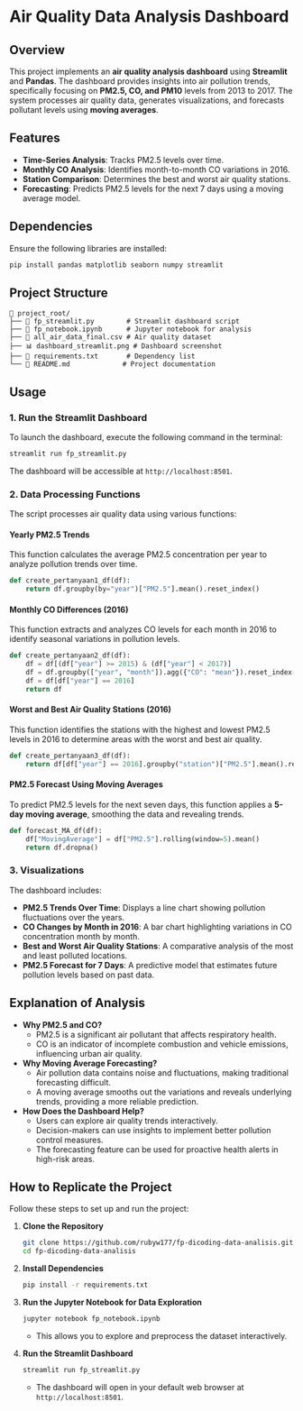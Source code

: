 # Air Quality Data Analysis Dashboard

## Overview
This project implements an **air quality analysis dashboard** using **Streamlit** and **Pandas**. The dashboard provides insights into air pollution trends, specifically focusing on **PM2.5, CO, and PM10** levels from 2013 to 2017. The system processes air quality data, generates visualizations, and forecasts pollutant levels using **moving averages**.

## Features
- **Time-Series Analysis**: Tracks PM2.5 levels over time.
- **Monthly CO Analysis**: Identifies month-to-month CO variations in 2016.
- **Station Comparison**: Determines the best and worst air quality stations.
- **Forecasting**: Predicts PM2.5 levels for the next 7 days using a moving average model.

## Dependencies
Ensure the following libraries are installed:
```bash
pip install pandas matplotlib seaborn numpy streamlit
```

## Project Structure
```
📂 project_root/
├── 📜 fp_streamlit.py        # Streamlit dashboard script
├── 📜 fp_notebook.ipynb      # Jupyter notebook for analysis
├── 📄 all_air_data_final.csv # Air quality dataset
├── 📊 dashboard_streamlit.png # Dashboard screenshot
├── 📄 requirements.txt       # Dependency list
└── 📝 README.md             # Project documentation
```

## Usage
### 1. Run the Streamlit Dashboard
To launch the dashboard, execute the following command in the terminal:
```bash
streamlit run fp_streamlit.py
```
The dashboard will be accessible at `http://localhost:8501`.

### 2. Data Processing Functions
The script processes air quality data using various functions:

#### **Yearly PM2.5 Trends**
This function calculates the average PM2.5 concentration per year to analyze pollution trends over time.
```python
def create_pertanyaan1_df(df):
    return df.groupby(by="year")["PM2.5"].mean().reset_index()
```

#### **Monthly CO Differences (2016)**
This function extracts and analyzes CO levels for each month in 2016 to identify seasonal variations in pollution levels.
```python
def create_pertanyaan2_df(df):
    df = df[(df["year"] >= 2015) & (df["year"] < 2017)]
    df = df.groupby(["year", "month"]).agg({"CO": "mean"}).reset_index()
    df = df[df["year"] == 2016]
    return df
```

#### **Worst and Best Air Quality Stations (2016)**
This function identifies the stations with the highest and lowest PM2.5 levels in 2016 to determine areas with the worst and best air quality.
```python
def create_pertanyaan3_df(df):
    return df[df["year"] == 2016].groupby("station")["PM2.5"].mean().reset_index()
```

#### **PM2.5 Forecast Using Moving Averages**
To predict PM2.5 levels for the next seven days, this function applies a **5-day moving average**, smoothing the data and revealing trends.
```python
def forecast_MA_df(df):
    df["MovingAverage"] = df["PM2.5"].rolling(window=5).mean()
    return df.dropna()
```

### 3. Visualizations
The dashboard includes:
- **PM2.5 Trends Over Time**: Displays a line chart showing pollution fluctuations over the years.
- **CO Changes by Month in 2016**: A bar chart highlighting variations in CO concentration month by month.
- **Best and Worst Air Quality Stations**: A comparative analysis of the most and least polluted locations.
- **PM2.5 Forecast for 7 Days**: A predictive model that estimates future pollution levels based on past data.

## Explanation of Analysis
- **Why PM2.5 and CO?**
  - PM2.5 is a significant air pollutant that affects respiratory health.
  - CO is an indicator of incomplete combustion and vehicle emissions, influencing urban air quality.
- **Why Moving Average Forecasting?**
  - Air pollution data contains noise and fluctuations, making traditional forecasting difficult.
  - A moving average smooths out the variations and reveals underlying trends, providing a more reliable prediction.
- **How Does the Dashboard Help?**
  - Users can explore air quality trends interactively.
  - Decision-makers can use insights to implement better pollution control measures.
  - The forecasting feature can be used for proactive health alerts in high-risk areas.

## How to Replicate the Project
Follow these steps to set up and run the project:
1. **Clone the Repository**
   ```bash
   git clone https://github.com/rubyw177/fp-dicoding-data-analisis.git
   cd fp-dicoding-data-analisis
   ```
2. **Install Dependencies**
   ```bash
   pip install -r requirements.txt
   ```
3. **Run the Jupyter Notebook for Data Exploration**
   ```bash
   jupyter notebook fp_notebook.ipynb
   ```
   - This allows you to explore and preprocess the dataset interactively.
     
4. **Run the Streamlit Dashboard**
   ```bash
   streamlit run fp_streamlit.py
   ```
   - The dashboard will open in your default web browser at `http://localhost:8501`.
